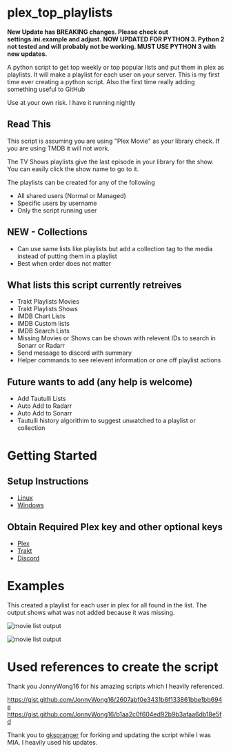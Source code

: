 # plex_top_playlists
**New Update has BREAKING changes.  Please check out settings.ini.example and adjust.**
**NOW UPDATED FOR PYTHON 3.  Python 2 not tested and will probably not be working.  MUST USE PYTHON 3 with new updates.**

A python script to get top weekly or top popular lists and put them in plex as playlists.  It will make a playlist for each user on your server.
This is my first time ever creating a python script.  Also the first time really adding something useful to GitHub

Use at your own risk.  I have it running nightly

## Read This

This script is assuming you are using "Plex Movie" as your library check.  If you are using TMDB it will not work.

The TV Shows playlists give the last episode in your library for the show.  You can easily click the show name to go to it.

The playlists can be created for any of the following
* All shared users (Normal or Managed)
* Specific users by username
* Only the script running user

## NEW - Collections
* Can use same lists like playlists but add a collection tag to the media instead of putting them in a playlist
* Best when order does not matter

## What lists this script currently retreives

* Trakt Playlists Movies
* Trakt Playlists Shows
* IMDB Chart Lists
* IMDB Custom lists
* IMDB Search Lists
* Missing Movies or Shows can be shown with relevent IDs to search in Sonarr or Radarr
* Send message to discord with summary
* Helper commands to see relevent information or one off playlist actions

## Future wants to add (any help is welcome)

* Add Tautulli Lists
* Auto Add to Radarr
* Auto Add to Sonarr
* Tautulli history algorithim to suggest unwatched to a playlist or collection

# Getting Started

## Setup Instructions
* [Linux](https://github.com/pbrink231/plex_top_playlists/wiki/Linux-Setup-and-Update)
* [Windows](https://github.com/pbrink231/plex_top_playlists/wiki/Windows-Setup-and-Update)

## Obtain Required Plex key and other optional keys
* [Plex](https://github.com/pbrink231/plex_top_playlists/wiki/Plex-token)
* [Trakt](https://github.com/pbrink231/plex_top_playlists/wiki/Trakt-token)
* [Discord](https://github.com/pbrink231/plex_top_playlists/wiki/Discord-token)



# Examples

This created a playlist for each user in plex for all found in the list.  The output shows what was not added because it was missing.

![movie list output](https://github.com/pbrink231/plex_top_playlists/wiki/images/Movie-Output-example.PNG)

![movie list output](https://github.com/pbrink231/plex_top_playlists/wiki/images/discord-output.PNG)


# Used references to create the script

Thank you JonnyWong16 for his amazing scripts which I heavily referenced.

https://gist.github.com/JonnyWong16/2607abf0e3431b6f133861bbe1bb694e
https://gist.github.com/JonnyWong16/b1aa2c0f604ed92b9b3afaa6db18e5fd

Thank you to [gkspranger](https://github.com/gkspranger/plex_top_playlists) for forking and updating the script while I was MIA.  I heavily used his updates.


